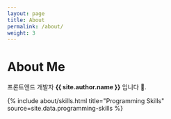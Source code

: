 ```yaml
---
layout: page
title: About
permalink: /about/
weight: 3
---
```


# **About Me**

프론트엔드 개발자 **{{ site.author.name }}** 입니다 :wave:.<br>

<div class="row">
{% include about/skills.html title="Programming Skills" source=site.data.programming-skills %}
</div>

<div class="row">
<!-- {% include about/timeline.html %} -->
</div>